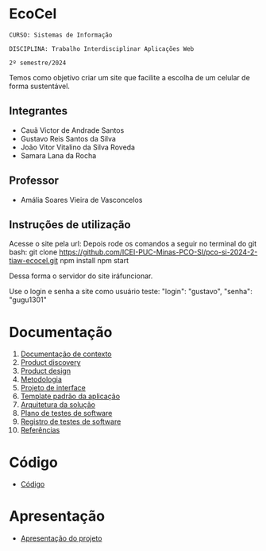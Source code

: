 # EcoCel

`CURSO: Sistemas de Informação`

`DISCIPLINA: Trabalho Interdisciplinar Aplicações Web`

`2º semestre/2024`

Temos como objetivo criar um site que facilite a escolha de um celular de forma sustentável.

## Integrantes

* Cauã Victor de Andrade Santos
* Gustavo Reis Santos da Silva
* João Vitor Vitalino da Silva Roveda
* Samara Lana da Rocha 

## Professor

* Amália Soares Vieira de Vasconcelos

## Instruções de utilização

Acesse o site pela url: 
Depois rode os comandos a seguir no terminal do git bash:
git clone https://github.com/ICEI-PUC-Minas-PCO-SI/pco-si-2024-2-tiaw-ecocel.git
npm install
npm start

Dessa forma o servidor do site iráfuncionar.

Use o login e senha a site como usuário teste:
"login": "gustavo",
"senha": "gugu1301"

# Documentação

<ol>
<li><a href="docs/01-Contexto.md"> Documentação de contexto</a></li>
<li><a href="docs/02-Product-discovery.md"> Product discovery</a></li>
<li><a href="docs/03-Product-design.md"> Product design</a></li>
<li><a href="docs/04-Metodologia.md"> Metodologia</a></li>
<li><a href="docs/05-Projeto-interface.md"> Projeto de interface</a></li>
<li><a href="docs/06-Template-padrao.md"> Template padrão da aplicação</a></li>
<li><a href="docs/07-Arquitetura-solucao.md"> Arquitetura da solução</a></li>
<li><a href="docs/08-Plano-testes-software.md"> Plano de testes de software</a></li>
<li><a href="docs/09-Registro-testes-software.md"> Registro de testes de software</a></li>
<li><a href="docs/10-Referencias.md"> Referências</a></li>
</ol>

# Código

* <a href="https://ecocel.replit.app/">Código</a>

# Apresentação

* <a href="presentation/README.md">Apresentação do projeto</a>
